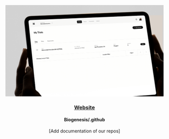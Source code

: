 <p align="center">
  <img src="https://github.com/biogenesis-trials/.github/blob/main/public/Biogenesis-Placeholder.png" alt="Biogenesis Logo" width="500"/>
</p>

<h3 align="center"><a href="https://www.mybiogenesis.com">Website</a></h3>

<h4 align="center">Biogenesis/.github</h4>

<p align="center">[Add documentation of our repos]</p>
